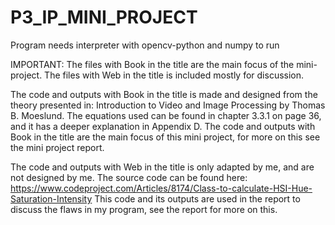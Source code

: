 # P3_IP_MINI_PROJECT

Program needs interpreter with opencv-python and numpy to run

IMPORTANT:
The files with Book in the title are the main focus of the mini-project.
The files with Web in the title is included mostly for discussion.

The code and outputs with Book in the title is made and designed from the theory presented in:
Introduction to Video and Image Processing by Thomas B. Moeslund. 
The equations used can be found in chapter 3.3.1 on page 36, and it has a deeper explanation in Appendix D.
The code and outputs with Book in the title are the main focus of this mini project, for more on this see the mini project report.

The code and outputs with Web in the title is only adapted by me, and are not designed by me.
The source code can be found here: 
https://www.codeproject.com/Articles/8174/Class-to-calculate-HSI-Hue-Saturation-Intensity
This code and its outputs are used in the report to discuss the flaws in my program, see the report for more on this.